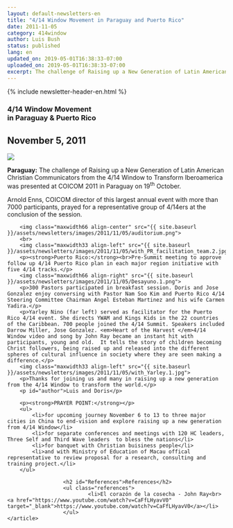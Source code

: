 ```yaml
---
layout: default-newsletters-en
title: "4/14 Window Movement in Paraguay and Puerto Rico"
date: 2011-11-05
category: 414window
author: Luis Bush
status: published
lang: en
updated_on: 2019-05-01T16:38:33-07:00
uploaded_on: 2019-05-01T16:38:33-07:00
excerpt: The challenge of Raising up a New Generation of Latin American Christian Communicators from the 4/14 Window to Transform Iberoamerica was presented at COICOM 2011 in Paraguay on 19th October.
---
```

<article class="document-container" data-publication-date="{{page.date}}" data-uploaded-on="{{page.uploaded_on}}" data-updated-on="{{page.updated_on}}" data-category="{{page.category}}">
<div id="newsletter">
{% include newsletter-header-en.html %}
	<article>
	    <h1>4/14 Window Movement <br>in Paraguay &amp; Puerto Rico</h1>
		<h2 id="article-date"><time datetime="2011-11-05">November 5, 2011</time></h2>
		<img class="maxwidth33 margintop30 align-left" src="{{ site.baseurl }}/assets/newsletters/images/2011/11/05/boletin002.jpg">
	    <p id="first-paragraph"><strong>Paraguay:</strong> The challenge of Raising up a New Generation of Latin American Christian Communicators from the 4/14 Window to Transform Iberoamerica was presented at COICOM 2011 in Paraguay on 19<sup>th</sup> October.</p>
		<p>Arnold Enns, COICOM  director of this largest annual event with more than 7000 participants, prayed for a representative group of 4/14ers at the conclusion of the session.</p>

		<img class="maxwidth66 align-center" src="{{ site.baseurl }}/assets/newsletters/images/2011/11/05/auditorium.png">
		<br>
		<img class="maxwidth33 align-left" src="{{ site.baseurl }}/assets/newsletters/images/2011/11/05/with_PR_facilitation_team.2.jpg">
		<p><strong>Puerto Rico:</strong><br>Pre-Summit meeting to approve follow up 4/14 Puerto Rico plan in each major region initiative with five 4/14 tracks.</p>
	    <img class="maxwidth66 align-right" src="{{ site.baseurl }}/assets/newsletters/images/2011/11/05/Desayuno.1.png">
	    <p>300 Pastors participated in breakfast session. Doris and Jose Gonzalez enjoy conversing with Pastor Nam Soo Kim and Puerto Rico 4/14 Steering Committee Chairman Angel Esteban Martinez and his wife Carmen Yadira.</p>
		<p>Yarley Nino (far left) served as facilitator for the Puerto Rico 4/14 event. She directs YWAM and Kings Kids in the 22 countries of the Caribbean. 700 people joined the 4/14 Summit. Speakers included Darrow Miller, Jose Gonzalez. <em>Heart of the Harvest </em>4/14 Window video and song by John Ray became an instant hit with participants, young and old.  It tells the story of children becoming Christ followers, being raised up and released into the different spheres of cultural influence in society where they are seen making a difference.</p>
		<img class="maxwidth33 align-left" src="{{ site.baseurl }}/assets/newsletters/images/2011/11/05/with_Yarley.1.jpg">
		<p>Thanks for joining us and many in raising up a new generation from the 4/14 Window to transform the world.</p>
		<p id="author">Luis and Doris</p>

		<p><strong>PRAYER POINT:</strong></p>
		<ul>
			<li>for upcoming journey November 6 to 13 to three major cities in China to end-vision and explore raising up a new generation from 4/14 Window</li>
			<li>for separate conferences and meetings with 120 HC leaders, Three Self and Third Wave leaders  to bless the nations</li>
			<li>for banquet with Christian buisiness people</li>
			<li>and with Ministry of Education of Macau offical representative to review proposal for a research, consulting and training project.</li>
		</ul>

                      <h2 id="References">References</h2>
                      <ul class="references">
                              <li>El corazón de la cosecha - John Ray<br><a href="https://www.youtube.com/watch?v=CaFfLHyavV0" target="_blank">https://www.youtube.com/watch?v=CaFfLHyavV0</a></li>
                      </ul>
	</article>
</div>
</article>
